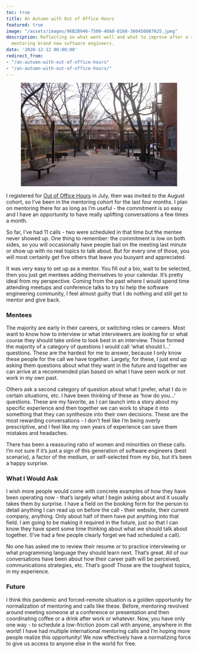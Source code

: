 ```yaml
---
toc: true
title: An Autumn with Out of Office Hours
featured: true
image: "/assets/images/96B2B946-7500-48A0-8168-360450087625.jpeg"
description: Reflecting on what went well and what to improve after a season of
  mentoring brand new software engineers.
date: '2020-12-12 00:00:00'
redirect_from:
- "/an-autumn-with-out-of-office-hours"
- "/an-autumn-with-out-of-office-hours/"
---
```


<figure class="kg-card kg-image-card"><img src="/assets/images/96B2B946-7500-48A0-8168-360450087625.jpeg" /></figure>

I registered for [Out of Office Hours](https://www.outofofficehours.com) in July, then was invited to the August cohort, so I’ve been in the mentoring cohort for the last four months. I plan on mentoring there for as long as I’m useful - the commitment is so easy and I have an opportunity to have really uplifting conversations a few times a month.

So far, I’ve had 11 calls - two were scheduled in that time but the mentee never showed up. One thing to remember: the commitment is low on both sides, so you will occasionally have people bail on the meeting last minute or show up with no real topics to talk about. But for every one of those, you will most certainly get five others that leave you buoyant and appreciated.

It was very easy to set up as a mentor. You fill out a bio, wait to be selected, then you just get mentees adding themselves to your calendar. It’s pretty ideal from my perspective. Coming from the past where I would spend time attending meetups and conference talks to try to help the software engineering community, I feel almost guilty that I do nothing and still get to mentor and give back.

### Mentees

The majority are early in their careers, or switching roles or careers. Most want to know how to interview or what interviewers are looking for or what course they should take online to look best in an interview. Those formed the majority of a category of questions I would call ‘what should I…’ questions. These are the hardest for me to answer, because I only know these people for the call we have together. Largely, for these, I just end up asking them questions about what they want in the future and together we can arrive at a recommended plan based on what I have seen work or not work in my own past.

Others ask a second category of question about what I prefer, what I do in certain situations, etc. I have been thinking of these as ‘how do you…’ questions. These are my favorite, as I can launch into a story about my specific experience and then together we can work to shape it into something that they can synthesize into their own decisions. These are the most rewarding conversations - I don’t feel like I’m being overly prescriptive, and I feel like my own years of experience can save them mistakes and headaches.

There has been a reassuring ratio of women and minorities on these calls. I’m not sure if it’s just a sign of this generation of software engineers (best scenario), a factor of the medium, or self-selected from my bio, but it’s been a happy surprise.

### What I Would Ask

I wish more people would come with concrete examples of how they have been operating now - that’s largely what I begin asking about and it usually takes them by surprise. I have a field on the booking form for the person to detail anything I can read up on before the call - their website, their current company, anything. Only about half of them have put anything into that field. I am going to be making it required in the future, just so that I can know they have spent some time thinking about what we should talk about together. (I’ve had a few people clearly forget we had scheduled a call).

No one has asked me to review their resume or to practice interviewing or what programming language they should learn next. That’s great. All of our conversations have been about how their career path will be perceived, communications strategies, etc. That’s good! Those are the toughest topics, in my experience.

### Future

I think this pandemic and forced-remote situation is a golden opportunity for normalization of mentoring and calls like these. Before, mentoring revolved around meeting someone at a conference or presentation and then coordinating coffee or a drink after work or whatever. Now, you have only one way - to schedule a low-friction zoom call with anyone, anywhere in the world! I have had multiple international mentoring calls and I’m hoping more people realize this opportunity! We now effectively have a normalizing force to give us access to anyone else in the world for free.

